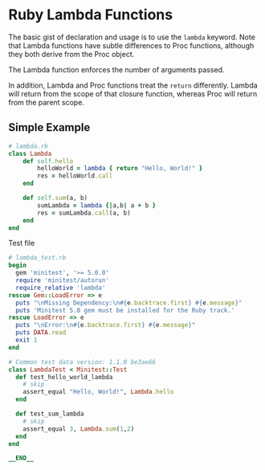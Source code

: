 # Ruby Lambda Functions

The basic gist of declaration and usage is to use the `lambda` keyword. Note that Lambda functions have subtle differences to Proc functions, although they both derive from the Proc object.

The Lambda function enforces the number of arguments passed.

In addition, Lambda and Proc functions treat the `return` differently. Lambda will return from the scope of that closure function, whereas Proc will return from the parent scope.

## Simple Example

```ruby
# lambda.rb
class Lambda
    def self.hello
        helloWorld = lambda { return "Hello, World!" }
        res = helloWorld.call
    end

    def self.sum(a, b)
        sumLambda = lambda {|a,b| a + b }
        res = sumLambda.call(a, b)
    end
end
```

Test file

```ruby
# lambda_test.rb
begin
  gem 'minitest', '>= 5.0.0'
  require 'minitest/autorun'
  require_relative 'lambda'
rescue Gem::LoadError => e
  puts "\nMissing Dependency:\n#{e.backtrace.first} #{e.message}"
  puts 'Minitest 5.0 gem must be installed for the Ruby track.'
rescue LoadError => e
  puts "\nError:\n#{e.backtrace.first} #{e.message}"
  puts DATA.read
  exit 1
end

# Common test data version: 1.1.0 be3ae66
class LambdaTest < Minitest::Test
  def test_hello_world_lambda
    # skip
    assert_equal "Hello, World!", Lambda.hello
  end

  def test_sum_lambda
    # skip
    assert_equal 3, Lambda.sum(1,2)
  end
end

__END__
```
